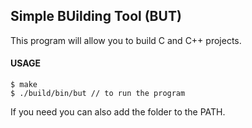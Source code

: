 ## Simple BUilding Tool (BUT)

This program will allow you to build C and C++ projects.

#### USAGE

```console
$ make
$ ./build/bin/but // to run the program
```

If you need you can also add the folder to the PATH.
